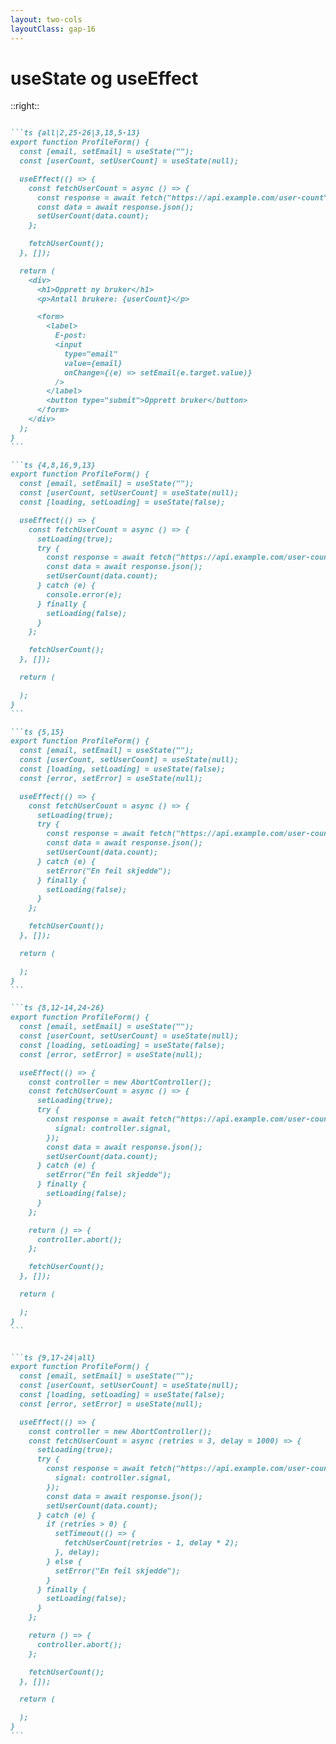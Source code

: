 ```yaml
---
layout: two-cols
layoutClass: gap-16
---
```


# useState og useEffect

<Formexample />

::right::

<v-click>

````md magic-move {lines: true}

```ts {all|2,25-26|3,18,5-13}
export function ProfileForm() {
  const [email, setEmail] = useState("");
  const [userCount, setUserCount] = useState(null);

  useEffect(() => {
    const fetchUserCount = async () => {
      const response = await fetch("https://api.example.com/user-count");
      const data = await response.json();
      setUserCount(data.count);
    };

    fetchUserCount();
  }, []);

  return (
    <div>
      <h1>Opprett ny bruker</h1>
      <p>Antall brukere: {userCount}</p>

      <form>
        <label>
          E-post:
          <input
            type="email"
            value={email}
            onChange={(e) => setEmail(e.target.value)}
          />
        </label>
        <button type="submit">Opprett bruker</button>
      </form>
    </div>
  );
}
```

```ts {4,8,16,9,13}
export function ProfileForm() {
  const [email, setEmail] = useState("");
  const [userCount, setUserCount] = useState(null);
  const [loading, setLoading] = useState(false);

  useEffect(() => {
    const fetchUserCount = async () => {
      setLoading(true);
      try {
        const response = await fetch("https://api.example.com/user-count");
        const data = await response.json();
        setUserCount(data.count);
      } catch (e) {
        console.error(e);
      } finally {
        setLoading(false);
      }
    };

    fetchUserCount();
  }, []);

  return (

  );
}
```

```ts {5,15}
export function ProfileForm() {
  const [email, setEmail] = useState("");
  const [userCount, setUserCount] = useState(null);
  const [loading, setLoading] = useState(false);
  const [error, setError] = useState(null);

  useEffect(() => {
    const fetchUserCount = async () => {
      setLoading(true);
      try {
        const response = await fetch("https://api.example.com/user-count");
        const data = await response.json();
        setUserCount(data.count);
      } catch (e) {
        setError("En feil skjedde");
      } finally {
        setLoading(false);
      }
    };

    fetchUserCount();
  }, []);

  return (

  );
}
```

```ts {8,12-14,24-26}
export function ProfileForm() {
  const [email, setEmail] = useState("");
  const [userCount, setUserCount] = useState(null);
  const [loading, setLoading] = useState(false);
  const [error, setError] = useState(null);

  useEffect(() => {
    const controller = new AbortController();
    const fetchUserCount = async () => {
      setLoading(true);
      try {
        const response = await fetch("https://api.example.com/user-count", {
          signal: controller.signal,
        });
        const data = await response.json();
        setUserCount(data.count);
      } catch (e) {
        setError("En feil skjedde");
      } finally {
        setLoading(false);
      }
    };

    return () => {
      controller.abort();
    };

    fetchUserCount();
  }, []);

  return (

  );
}
```


```ts {9,17-24|all}
export function ProfileForm() {
  const [email, setEmail] = useState("");
  const [userCount, setUserCount] = useState(null);
  const [loading, setLoading] = useState(false);
  const [error, setError] = useState(null);

  useEffect(() => {
    const controller = new AbortController();
    const fetchUserCount = async (retries = 3, delay = 1000) => {
      setLoading(true);
      try {
        const response = await fetch("https://api.example.com/user-count", {
          signal: controller.signal,
        });
        const data = await response.json();
        setUserCount(data.count);
      } catch (e) {
        if (retries > 0) {
          setTimeout(() => {
            fetchUserCount(retries - 1, delay * 2);
          }, delay);
        } else {
          setError("En feil skjedde");
        }
      } finally {
        setLoading(false);
      }
    };

    return () => {
      controller.abort();
    };

    fetchUserCount();
  }, []);

  return (

  );
}
```

````

</v-click>

<!--
Her ser vi et enkelt skjema der du kan opprette en bruker og følge med på antall brukere som er lagd.

[click] Det er ganske enkel kode.

(demonstrer: skriv inn test@test.no for å vise at feltet har en tilstand som oppdateres umiddelbart)

[click] Vi har en useState for å holde rede på tilstanden når brukeren skriver. Så når brukeren skriver, oppdateres skjemafeltet seg med en gang.

[click] Vi har også en annen tilstand, for å vise antall brukere. Denne starter som null, men etter henting av data i en useEffect, blir den satt til en verdi. Også denne er med useState.

Jeg vet ikke med dere, men syns dere det mangler noe her?
Vi gjør jo en fetch. Så det kan jo ta litt tid før vi får dataene, så la oss putte på en loading-status.

[click] Også er det jo sånn at siden vi gjør en fetch, så kan jo kallet feile av en eller annen grunn. Så la oss putte på en status for feil.

[click] Også ønsker vi ikke å belaste servern hvis komponente unmounter, så vi legger til en abortcontroller.

[click] Også kan det jo hende at fetchen feiler av en obskur grunn, så vi vil retry-e kallet før vi gir opp.

[click] Det er med andre ord ganske stor forskjell på tilstanden for å skjemafeltet og tilstanden for å holde rede på antall brukere. De er helt forskjellige typer tilstander. Den ene henter data som er umiddelbart tilgjengelig fra brukeren. Mens den andre henter data fra en server potensielt langt borte fra brukeren. Det har konsekvenser, og fører med seg kompleksitet vi må ta hensyn til. 

-->
